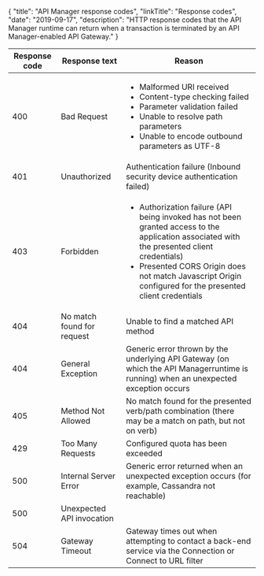 {
    "title": "API Manager response codes",
    "linkTitle": "Response codes",
    "date": "2019-09-17",
    "description": "HTTP response codes that the API Manager runtime can return when a transaction is terminated by an API Manager-enabled API Gateway."
}

| Response code | Response text              | Reason                                                                                                                                        |
|---------------|----------------------------|-----------------------------------------------------------------------------------------------------------------------------------------------|
| 400           | Bad Request                | <ul><li>Malformed URI received</li><li>Content-type checking failed</li><li>Parameter validation failed</li><li>Unable to resolve path parameters</li><li>Unable to encode outbound parameters as UTF-8</li></ul>                                                                                              |
| 401           | Unauthorized               | Authentication failure (Inbound security device authentication failed)                                                                        |
| 403           | Forbidden                  | <ul><li>Authorization failure (API being invoked has not been granted access to the application associated with the presented client credentials)</li><li>Presented CORS Origin does not match Javascript Origin configured for the presented client credentials</li></ul>                                     |
| 404           | No match found for request | Unable to find a matched API method                                                                                                           |
| 404           | General Exception          | Generic error thrown by the underlying API Gateway (on which the API Managerruntime is running) when an unexpected exception occurs           |
| 405           | Method Not Allowed         | No match found for the presented verb/path combination (there may be a match on path, but not on verb)                                        |
| 429           | Too Many Requests          | Configured quota has been exceeded                                                                                                            |
| 500           | Internal Server Error      | Generic error returned when an unexpected exception occurs (for example, Cassandra not reachable)                                             |
| 500           | Unexpected API invocation  |                                                                                                                                               |
| 504           | Gateway Timeout            | Gateway times out when attempting to contact a back-end service via the Connection or Connect to URL filter                                   |
